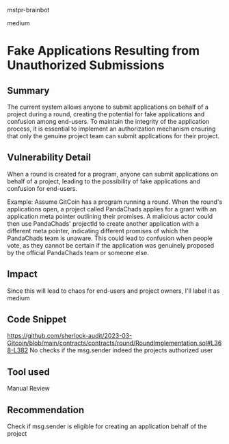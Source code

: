 mstpr-brainbot

medium

# Fake Applications Resulting from Unauthorized Submissions

## Summary
 The current system allows anyone to submit applications on behalf of a project during a round, creating the potential for fake applications and confusion among end-users. To maintain the integrity of the application process, it is essential to implement an authorization mechanism ensuring that only the genuine project team can submit applications for their project.
## Vulnerability Detail
When a round is created for a program, anyone can submit applications on behalf of a project, leading to the possibility of fake applications and confusion for end-users.

Example: Assume GitCoin has a program running a round. When the round's applications open, a project called PandaChads applies for a grant with an application meta pointer outlining their promises. A malicious actor could then use PandaChads' projectId to create another application with a different meta pointer, indicating different promises of which the PandaChads team is unaware. This could lead to confusion when people vote, as they cannot be certain if the application was genuinely proposed by the official PandaChads team or someone else.
## Impact
Since this will lead to chaos for end-users and project owners, I'll label it as medium
## Code Snippet
https://github.com/sherlock-audit/2023-03-Gitcoin/blob/main/contracts/contracts/round/RoundImplementation.sol#L368-L382
No checks if the msg.sender indeed the projects authorized user
## Tool used

Manual Review

## Recommendation
Check if msg.sender is eligible for creating an application behalf of the project